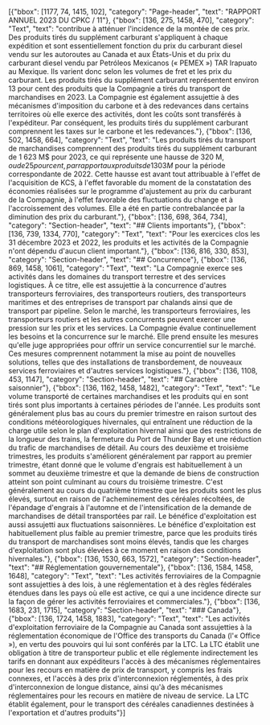 [{"bbox": [1177, 74, 1415, 102], "category": "Page-header", "text": "RAPPORT ANNUEL 2023 DU CPKC / 11"}, {"bbox": [136, 275, 1458, 470], "category": "Text", "text": "contribue à atténuer l'incidence de la montée de ces prix. Des produits tirés du supplément carburant s'appliquent à chaque expédition et sont essentiellement fonction du prix du carburant diesel vendu sur les autoroutes au Canada et aux États-Unis et du prix du carburant diesel vendu par Petróleos Mexicanos (« PEMEX ») TAR Irapuato au Mexique. Ils varient donc selon les volumes de fret et les prix du carburant. Les produits tirés du supplément carburant représentent environ 13 pour cent des produits que la Compagnie a tirés du transport de marchandises en 2023. La Compagnie est également assujettie à des mécanismes d'imposition du carbone et à des redevances dans certains territoires où elle exerce des activités, dont les coûts sont transférés à l'expéditeur. Par conséquent, les produits tirés du supplément carburant comprennent les taxes sur le carbone et les redevances."}, {"bbox": [136, 502, 1458, 664], "category": "Text", "text": "Les produits tirés du transport de marchandises comprennent des produits tirés du supplément carburant de 1 623 M$ pour 2023, ce qui représente une hausse de 320 M$, ou de 25 pour cent, par rapport aux produits de 1 303 M$ pour la période correspondante de 2022. Cette hausse est avant tout attribuable à l'effet de l'acquisition de KCS, à l'effet favorable du moment de la constatation des économies réalisées sur le programme d'ajustement au prix du carburant de la Compagnie, à l'effet favorable des fluctuations du change et à l'accroissement des volumes. Elle a été en partie contrebalancée par la diminution des prix du carburant."}, {"bbox": [136, 698, 364, 734], "category": "Section-header", "text": "## Clients importants"}, {"bbox": [136, 739, 1334, 770], "category": "Text", "text": "Pour les exercices clos les 31 décembre 2023 et 2022, les produits et les activités de la Compagnie n'ont dépendu d'aucun client important."}, {"bbox": [136, 816, 330, 853], "category": "Section-header", "text": "## Concurrence"}, {"bbox": [136, 869, 1458, 1061], "category": "Text", "text": "La Compagnie exerce ses activités dans les domaines du transport terrestre et des services logistiques. À ce titre, elle est assujettie à la concurrence d'autres transporteurs ferroviaires, des transporteurs routiers, des transporteurs maritimes et des entreprises de transport par chalands ainsi que de transport par pipeline. Selon le marché, les transporteurs ferroviaires, les transporteurs routiers et les autres concurrents peuvent exercer une pression sur les prix et les services. La Compagnie évalue continuellement les besoins et la concurrence sur le marché. Elle prend ensuite les mesures qu'elle juge appropriées pour offrir un service concurrentiel sur le marché. Ces mesures comprennent notamment la mise au point de nouvelles solutions, telles que des installations de transbordement, de nouveaux services ferroviaires et d'autres services logistiques."}, {"bbox": [136, 1108, 453, 1147], "category": "Section-header", "text": "## Caractère saisonnier"}, {"bbox": [136, 1162, 1458, 1482], "category": "Text", "text": "Le volume transporté de certaines marchandises et les produits qui en sont tirés sont plus importants à certaines périodes de l'année. Les produits sont généralement plus bas au cours du premier trimestre en raison surtout des conditions météorologiques hivernales, qui entraînent une réduction de la charge utile selon le plan d'exploitation hivernal ainsi que des restrictions de la longueur des trains, la fermeture du Port de Thunder Bay et une réduction du trafic de marchandises de détail. Au cours des deuxième et troisième trimestres, les produits s'améliorent généralement par rapport au premier trimestre, étant donné que le volume d'engrais est habituellement à un sommet au deuxième trimestre et que la demande de biens de construction atteint son point culminant au cours du troisième trimestre. C'est généralement au cours du quatrième trimestre que les produits sont les plus élevés, surtout en raison de l'acheminement des céréales récoltées, de l'épandage d'engrais à l'automne et de l'intensification de la demande de marchandises de détail transportées par rail. Le bénéfice d'exploitation est aussi assujetti aux fluctuations saisonnières. Le bénéfice d'exploitation est habituellement plus faible au premier trimestre, parce que les produits tirés du transport de marchandises sont moins élevés, tandis que les charges d'exploitation sont plus élevées à ce moment en raison des conditions hivernales."}, {"bbox": [136, 1530, 663, 1572], "category": "Section-header", "text": "## Réglementation gouvernementale"}, {"bbox": [136, 1584, 1458, 1648], "category": "Text", "text": "Les activités ferroviaires de la Compagnie sont assujetties à des lois, à une réglementation et à des règles fédérales étendues dans les pays où elle est active, ce qui a une incidence directe sur la façon de gérer les activités ferroviaires et commerciales."}, {"bbox": [136, 1683, 231, 1715], "category": "Section-header", "text": "### Canada"}, {"bbox": [136, 1724, 1458, 1883], "category": "Text", "text": "Les activités d'exploitation ferroviaire de la Compagnie au Canada sont assujetties à la réglementation économique de l'Office des transports du Canada (l'« Office »), en vertu des pouvoirs qui lui sont conférés par la LTC. La LTC établit une obligation à titre de transporteur public et elle réglemente indirectement les tarifs en donnant aux expéditeurs l'accès à des mécanismes réglementaires pour les recours en matière de prix de transport, y compris les frais connexes, et l'accès à des prix d'interconnexion réglementés, à des prix d'interconnexion de longue distance, ainsi qu'à des mécanismes réglementaires pour les recours en matière de niveau de service. La LTC établit également, pour le transport des céréales canadiennes destinées à l'exportation et d'autres produits"}]